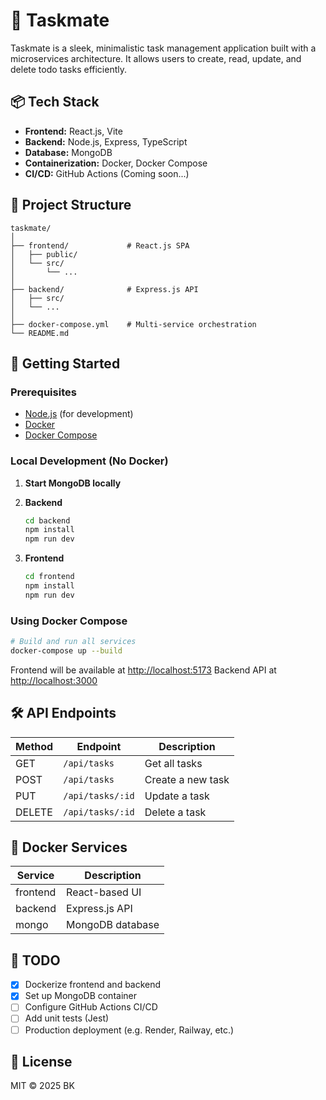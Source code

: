 # 🧠 Taskmate

Taskmate is a sleek, minimalistic task management application built with a microservices architecture. It allows users to create, read, update, and delete todo tasks efficiently.

## 📦 Tech Stack

- **Frontend:** React.js, Vite
- **Backend:** Node.js, Express, TypeScript
- **Database:** MongoDB
- **Containerization:** Docker, Docker Compose
- **CI/CD:** GitHub Actions (Coming soon...)

## 📁 Project Structure

```
taskmate/
│
├── frontend/             # React.js SPA
│   ├── public/
│   └── src/
│       └── ...
│
├── backend/              # Express.js API
│   ├── src/
│   └── ...
│
├── docker-compose.yml    # Multi-service orchestration
└── README.md
```

## 🚀 Getting Started

### Prerequisites

- [Node.js](https://nodejs.org/) (for development)
- [Docker](https://www.docker.com/)
- [Docker Compose](https://docs.docker.com/compose/)

### Local Development (No Docker)

1. **Start MongoDB locally**

2. **Backend**

   ```bash
   cd backend
   npm install
   npm run dev
   ```

3. **Frontend**

   ```bash
   cd frontend
   npm install
   npm run dev
   ```

### Using Docker Compose

```bash
# Build and run all services
docker-compose up --build
```

Frontend will be available at [http://localhost:5173](http://localhost:5173)
Backend API at [http://localhost:3000](http://localhost:3000)

## 🛠️ API Endpoints

| Method | Endpoint         | Description       |
| ------ | ---------------- | ----------------- |
| GET    | `/api/tasks`     | Get all tasks     |
| POST   | `/api/tasks`     | Create a new task |
| PUT    | `/api/tasks/:id` | Update a task     |
| DELETE | `/api/tasks/:id` | Delete a task     |

## 🐳 Docker Services

| Service  | Description      |
| -------- | ---------------- |
| frontend | React-based UI   |
| backend  | Express.js API   |
| mongo    | MongoDB database |

## 📌 TODO

- [x] Dockerize frontend and backend
- [x] Set up MongoDB container
- [ ] Configure GitHub Actions CI/CD
- [ ] Add unit tests (Jest)
- [ ] Production deployment (e.g. Render, Railway, etc.)

## 📄 License

MIT © 2025 BK
